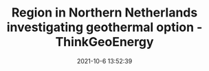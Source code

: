 ---
"title": "Region in Northern Netherlands investigating geothermal option - ThinkGeoEnergy"
"date": "2021-10-6 13:52:39"
"feed_name": "GOOGLENEWSMINING"
"feed_website": "https://news.google.com/search?q=mining%2Bincident&hl=en-US&gl=US&ceid=US:en"
"feed_rss": "https://news.google.com/rss/search?q=mining%2Bincident&hl=en-US&gl=US&ceid=US:en"
"link": "https://www.thinkgeoenergy.com/region-in-northern-netherlands-investigating-geothermal-option/"
"source": "{'href': 'https://www.thinkgeoenergy.com', 'title': 'ThinkGeoEnergy'}"
"file": "_posts/2021-1-1-d739c2950170dcfbeb40bd40ba21b16302f16f03.md"
"accident": "0"
"drilling": "0"
"dead": "0"
"injured": "0"
"arrested": "0"
"place": "unknown place"
"where": "unknown site"
"causes": "unknown"
"place_uri": "unknown place"
---
